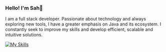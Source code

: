 ### Hello! I'm Sah👋 

I am a full stack developer. Passionate about technology and always exploring new tools, I have a greater emphasis on Java and its ecosystem. I constantly seek to improve my skills and develop efficient, scalable and intuitive solutions.


 [![My Skills](https://skillicons.dev/icons?i=js,ts,react,nodejs,vue,tailwind,mysql,docker,go,java,spring,aws,angular,cs)](https://skillicons.dev)

</div>



<!---
SahEnaile/SahEnaile is a ✨ special ✨ repository because its `README.md` (this file) appears on your GitHub profile.
You can click the Preview link to take a look at your changes.
--->
